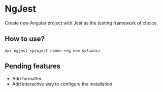 # NgJest

Create new Angular project with Jest as the testing framework of choice.

## How to use?
```
npx ngjest <project name> <ng new options>
```

## Pending features
- Add formatter
- Add interactive way to configure the installation